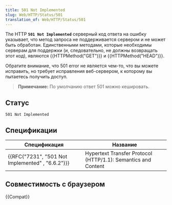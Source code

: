 ```yaml
---
title: 501 Not Implemented
slug: Web/HTTP/Status/501
translation_of: Web/HTTP/Status/501
---
```

The HTTP **`501 Not Implemented`** серверный код ответа на ошибку указывает, что метод запроса не поддерживается сервером и не может быть обработан. Единственными методами, которые необходимы серверам для поддержки (и, следовательно, не должны возвращать этот код), являются {{HTTPMethod("GET")}} и {{HTTPMethod("HEAD")}}.

Обратите внимание, что 501 error не является чем-то, что вы можете исправить, но требует исправления веб-сервером, к которому вы пытаетесь получить доступ.

> **Примечание:** По умолчанию ответ 501 можно кешировать.

## Статус

```
501 Not Implemented
```

## Спецификации

| Спецификация                                                     | Название                                                      |
| ---------------------------------------------------------------- | ------------------------------------------------------------- |
| {{RFC("7231", "501 Not Implemented" , "6.6.2")}} | Hypertext Transfer Protocol (HTTP/1.1): Semantics and Content |

## Совместимость с браузером

{{Compat}}
